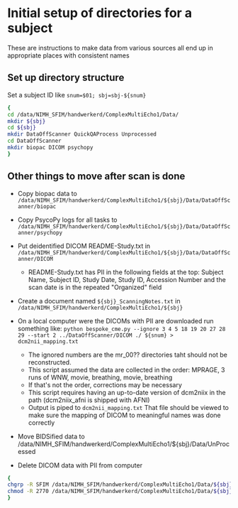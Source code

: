 # Initial setup of directories for a subject

These are instructions to make data from various sources all end up in appropriate places with consistent names

## Set up directory structure

Set a subject ID like `snum=$01; sbj=sbj-${snum}`

```sh
{
cd /data/NIMH_SFIM/handwerkerd/ComplexMultiEcho1/Data/
mkdir ${sbj}
cd ${sbj}
mkdir DataOffScanner QuickQAProcess Unprocessed
cd DataOffScanner
mkdir biopac DICOM psychopy
}
```

## Other things to move after scan is done

- Copy biopac data to `/data/NIMH_SFIM/handwerkerd/ComplexMultiEcho1/${sbj}/Data/DataOffScanner/biopac`

- Copy PsycoPy logs for all tasks to `/data/NIMH_SFIM/handwerkerd/ComplexMultiEcho1/${sbj}/Data/DataOffScanner/psychopy`

- Put deidentified DICOM README-Study.txt in `/data/NIMH_SFIM/handwerkerd/ComplexMultiEcho1/${sbj}/Data/DataOffScanner/DICOM`
  - README-Study.txt has PII in the following fields at the top: Subject Name, Subject ID, Study Date, Study ID, Accession Number and the scan date is in the repeated "Organized" field

- Create a document named `${sbj}_ScanningNotes.txt` in `/data/NIMH_SFIM/handwerkerd/ComplexMultiEcho1/${sbj}`

- On a local computer were the DICOMs with PII are downloaded run something like:
    `python bespoke_cme.py --ignore 3 4 5 18 19 20 27 28 29 --start 2 ../DataOffScanner/DICOM ./ ${snum} > dcm2nii_mapping.txt`
  - The ignored numbers are the mr_00?? directories taht should not be reconstructed.
  - This script assumed the data are collected in the order: MPRAGE, 3 runs of WNW, movie, breathing, movie, breathing
  - If that's not the order, corrections may be necessary
  - This script requires having an up-to-date version of dcm2niix in the path (dcm2niix_afni is shipped with AFNI)
  - Output is piped to `dcm2nii_mapping.txt` That file should be viewed to make sure the mapping of DICOM to meaningful names was done correctly

- Move BIDSified data to /data/NIMH_SFIM/handwerkerd/ComplexMultiEcho1/${sbj}/Data/UnProcessed

- Delete DICOM data with PII from computer

```sh
{
chgrp -R SFIM /data/NIMH_SFIM/handwerkerd/ComplexMultiEcho1/Data/${sbj}
chmod -R 2770 /data/NIMH_SFIM/handwerkerd/ComplexMultiEcho1/Data/${sbj}
}
```

